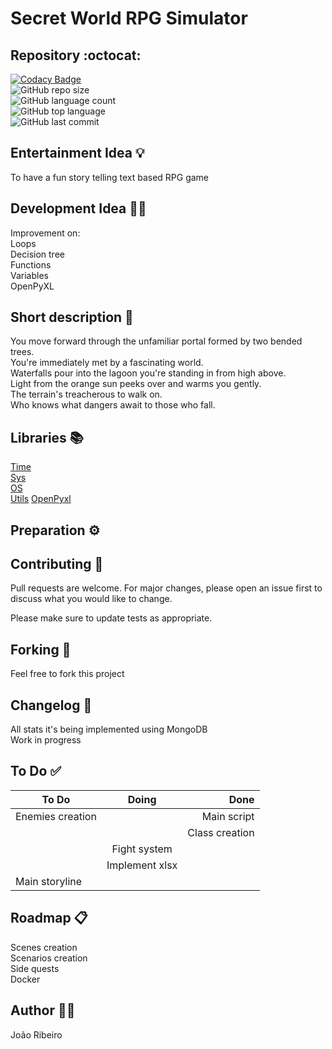 # Secret World RPG Simulator

## Repository :octocat:
[![Codacy Badge](https://app.codacy.com/project/badge/Grade/0d29f083b05a4ed7ac08c6cfb6a16e23)](https://www.codacy.com/gh/JxRibeiro/Secret-World-RPG/dashboard?utm_source=github.com&amp;utm_medium=referral&amp;utm_content=JxRibeiro/Secret-World-RPG&amp;utm_campaign=Badge_Grade)  
![GitHub repo size](https://img.shields.io/github/repo-size/JxRibeiro/Secret-World-RPG?style=flat)  
![GitHub language count](https://img.shields.io/github/languages/count/JxRibeiro/Secret-World-RPG?style=flat)  
![GitHub top language](https://img.shields.io/github/languages/top/JxRibeiro/Secret-World-RPG?style=flat)  
![GitHub last commit](https://img.shields.io/github/last-commit/JxRibeiro/Secret-World-RPG?color=red&style=flat)  

## Entertainment Idea 💡
To have a fun story telling text based RPG game

## Development Idea 👨‍💻
Improvement on:  
Loops  
Decision tree  
Functions  
Variables  
OpenPyXL

## Short description 📝
You move forward through the unfamiliar portal formed by two bended trees.  
You're immediately met by a fascinating world.  
Waterfalls pour into the lagoon you're standing in from high above.  
Light from the orange sun peeks over and warms you gently.  
The terrain's treacherous to walk on.  
Who knows what dangers await to those who fall.

## Libraries 📚

[Time](https://docs.python.org/3/library/time.html)  
[Sys](https://docs.python.org/3/library/sys.html)  
[OS](https://docs.python.org/3/library/os.html)  
[Utils](https://pypi.org/project/python-utils/)
[OpenPyxl](https://openpyxl.readthedocs.io/en/stable/)


## Preparation ⚙️


## Contributing 🤝
Pull requests are welcome. For major changes, please open an issue first to discuss what you would like to change.

Please make sure to update tests as appropriate.

## Forking 🧲
Feel free to fork this project 
## Changelog 📖
All stats it's being implemented using MongoDB  
Work in progress  
## To Do ✅
| To Do              | Doing              | Done            |
|--------------------|:------------------:|----------------:|
| Enemies creation   |                    | Main script     |
|                    |                    | Class creation  |
|                    | Fight system       |                 |
|                    | Implement xlsx     |                 |
| Main storyline     |                    |                 |

## Roadmap 📋
Scenes creation  
Scenarios creation  
Side quests  
Docker  

## Author 👨‍💻
João Ribeiro 
